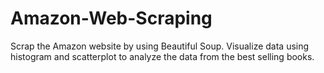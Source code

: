 # Amazon-Web-Scraping

Scrap the Amazon website by using Beautiful Soup. Visualize data using histogram and scatterplot to analyze the data from the best selling books.
